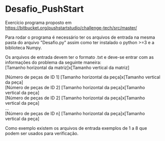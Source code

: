# Desafio_PushStart
Exercício programa proposto em https://bitbucket.org/pushstartstudio/challenge-tech/src/master/


Para rodar o programa é necessário ter os arquivos de entrada na mesma pasta do arquivo "Desafio.py" assim como ter instalado o python >=3 e a biblioteca Numpy.

Os arquivos de entrada devem ter o formato .txt e deve-se entrar com as informações do problema da seguinte maneira:  
[Tamanho horizontal da matriz]x[Tamanho vertical da matriz]

[Número de peças de ID 1] [Tamanho horizontal da peça]x[Tamanho vertical da peça]  
[Número de peças de ID 2] [Tamanho horizontal da peça]x[Tamanho vertical da peça]  
[Número de peças de ID 2] [Tamanho horizontal da peça]x[Tamanho vertical da peça]  
...  
[Número de peças de ID n] [Tamanho horizontal da peça]x[Tamanho vertical da peça]  

Como exemplo existem os arquivos de entrada exemplos de 1 a 8 que podem ser usados para verificação.
